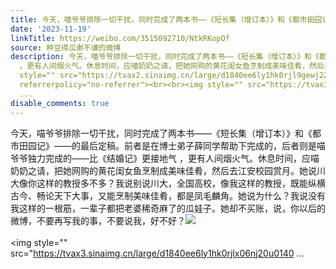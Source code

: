```yaml
---
title: 今天，喵爷爷排除一切干扰，同时完成了两本书——《短长集（增订本）》和《都市田园记》——的最后定稿。前者是在博士弟子薛同学帮助下完成的，后者则是喵爷爷独...
date: '2023-11-19'
linkTitle: https://weibo.com/3515092710/NtkRKopOf
source: 种豆得瓜谢不谦的微博
description: 今天，喵爷爷排除一切干扰，同时完成了两本书——《短长集（增订本）》和《都市田园记》——的最后定稿。前者是在博士弟子薛同学帮助下完成的，后者则是喵爷爷独力完成的——比《结婚记》更接地气
  ，更有人间烟火气。休息时间，应喵奶奶之请，把她网购的黄花闺女鱼烹制成美味佳肴，然后去江安校园赏月。她说川大像你这样的教授多不多？我说别说川大，全国高校，像我这样的教授，既能纵横古今、畅论天下大事，又能烹制美味佳肴，都是凤毛麟角。她说为什么？我说没有我这样的一根筋，一辈子都把老婆稀奇麻了的瓜娃子。她却不买账，说，你以后的微博，不要再写我的事，不要说我，好不好？<img
  style="" src="https://tvax2.sinaimg.cn/large/d1840ee6ly1hk0rjl9gewj22bc334qv7.jpg"
  referrerpolicy="no-referrer"><br><br><img style="" src="https://tvax3.sinaimg.cn/large/d1840ee6ly1hk0rjlx06nj20u0140
  ...
disable_comments: true
---
```

今天，喵爷爷排除一切干扰，同时完成了两本书——《短长集（增订本）》和《都市田园记》——的最后定稿。前者是在博士弟子薛同学帮助下完成的，后者则是喵爷爷独力完成的——比《结婚记》更接地气 ，更有人间烟火气。休息时间，应喵奶奶之请，把她网购的黄花闺女鱼烹制成美味佳肴，然后去江安校园赏月。她说川大像你这样的教授多不多？我说别说川大，全国高校，像我这样的教授，既能纵横古今、畅论天下大事，又能烹制美味佳肴，都是凤毛麟角。她说为什么？我说没有我这样的一根筋，一辈子都把老婆稀奇麻了的瓜娃子。她却不买账，说，你以后的微博，不要再写我的事，不要说我，好不好？<img style="" src="https://tvax2.sinaimg.cn/large/d1840ee6ly1hk0rjl9gewj22bc334qv7.jpg" referrerpolicy="no-referrer"><br><br><img style="" src="https://tvax3.sinaimg.cn/large/d1840ee6ly1hk0rjlx06nj20u0140 ...